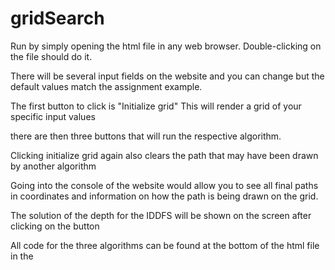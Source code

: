 # gridSearch

Run by simply opening the html file in any web browser. Double-clicking on the file should do it.

There will be several input fields on the website and you can change but the default values match the assignment example.

The first button to click is "Initialize grid" This will render a grid of your specific input values

there are then three buttons that will run the respective algorithm.

Clicking initialize grid again also clears the path that may have been drawn by another algorithm

Going into the console of the website would allow you to see all final paths in coordinates and information on how the path is being drawn on the grid.

The solution of the depth for the IDDFS will be shown on the screen after clicking on the button

All code for the three algorithms can be found at the bottom of the html file in the <Script> section. All written in JS